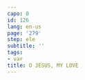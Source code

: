 ```yaml
---
capo: 0
id: 126
lang: en-us
page: '279'
step: ele
subtitle: ''
tags:
- var
title: O JESUS, MY LOVE
---
```

